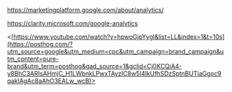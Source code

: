 <https://marketingplatform.google.com/about/analytics/>

<https://clarity.microsoft.com/google-analytics>

<[https://www.youtube.com/watch?v=hpwoGjpYygI&list=LL&index=1&t=10s](https://posthog.com/?utm_source=google&utm_medium=cpc&utm_campaign=brand_campaign&utm_content=pure-brand&utm_term=posthog&gad_source=1&gclid=Cj0KCQiA4-y8BhC3ARIsAHmjC_H1LWbnkLPwxTAyzIC8w5l4IkUfhSDzSptnBUTiaGgoc9qakIAgAc8aAhO3EALw_wcB)>
